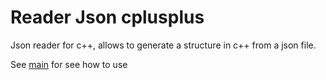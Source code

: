 # Reader Json cplusplus

Json reader for c++, allows to generate a structure in c++ from a json file.

See [main](https://github.com/DavidVillalobos/reader-json-cplusplus/blob/master/src/main.cpp) for see how to use

